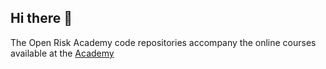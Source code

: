 ## Hi there 👋

The Open Risk Academy code repositories accompany the online courses available at the [Academy](https://www.openriskacademy.com)

